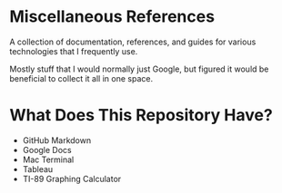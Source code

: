 # Miscellaneous References

A collection of documentation, references, and guides for various technologies that I frequently use.

Mostly stuff that I would normally just Google, but figured it would be beneficial to collect it all in one space.

# What Does This Repository Have?

- GitHub Markdown
- Google Docs
- Mac Terminal
- Tableau
- TI-89 Graphing Calculator
